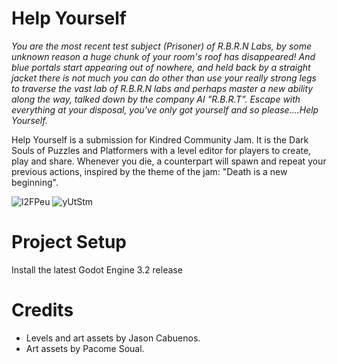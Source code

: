 # Help Yourself
*You are the most recent test subject (Prisoner) of R.B.R.N Labs, by some unknown reason a huge chunk of your room's roof has disappeared! And blue portals start appearing out of nowhere, and held back by a straight jacket there is not much you can do other than use your really strong legs to traverse the vast lab of R.B.R.N labs and perhaps master a new ability along the way, talked down by the company AI "R.B.R.T". Escape with everything at your disposal, you've only got yourself and so please....Help Yourself.*

Help Yourself is a submission for Kindred Community Jam. It is the Dark Souls of Puzzles and Platformers with a level editor for players to create, play and share. Whenever you die, a counterpart will spawn and repeat your previous actions, inspired by the theme of the jam: "Death is a new beginning".

![l2FPeu](https://github.com/NoodleSushi/Help-Yourself/assets/34954180/b58761bf-c75b-48e1-abb2-48d2899ad1c7)
![yUtStm](https://github.com/NoodleSushi/Help-Yourself/assets/34954180/50d08b16-8b31-497e-99e0-c2481eb801dc)

# Project Setup
Install the latest Godot Engine 3.2 release

# Credits
- Levels and art assets by Jason Cabuenos.
- Art assets by Pacome Soual.
